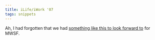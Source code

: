 ```yaml
---
title: iLife/iWork '07
tags: snippets
---
```


Ah, I had forgotten that we had [something like this to look forward to](http://www.appleinsider.com/article.php?id=2354) for MWSF.
